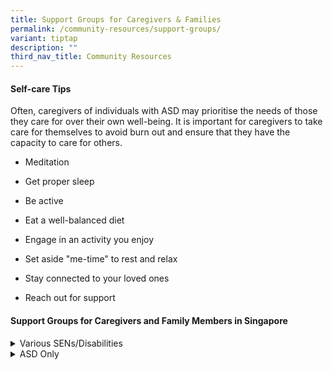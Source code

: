 ```yaml
---
title: Support Groups for Caregivers & Families
permalink: /community-resources/support-groups/
variant: tiptap
description: ""
third_nav_title: Community Resources
---
```

<h4>Self-care Tips</h4>
<p>Often, caregivers of individuals with ASD may prioritise the needs of
those they care for over their own well-being. It is important for caregivers
to take care for themselves to avoid burn out and ensure that they have
the capacity to care for others.</p>
<ul data-tight="true" class="tight">
<li>
<p>Meditation</p>
</li>
<li>
<p>Get proper sleep</p>
</li>
<li>
<p>Be active</p>
</li>
<li>
<p>Eat a well-balanced diet</p>
</li>
<li>
<p>Engage in an activity you enjoy</p>
</li>
<li>
<p>Set aside "me-time" to rest and relax</p>
</li>
<li>
<p>Stay connected to your loved ones</p>
</li>
<li>
<p>Reach out for support</p>
</li>
</ul>
<h4>Support Groups for Caregivers and Family Members in Singapore</h4>
<div data-type="detailGroup" class="isomer-accordion isomer-accordion-white">
<details class="isomer-details">
<summary>Various SENs/Disabilities</summary>
<div data-type="detailsContent" class="isomer-details-content">
<p>Table</p>
<table style="minWidth: 50px">
<colgroup>
<col>
<col>
</colgroup>
<tbody>
<tr>
<th rowspan="1" colspan="1">
<p>Support Group
<br>&amp; Diagnosis</p>
</th>
<th rowspan="1" colspan="1">
<p>More Information</p>
</th>
</tr>
<tr>
<td rowspan="1" colspan="1">
<p><strong><a href="https://www.facebook.com/groups/576018739565772/" rel="noopener nofollow" target="_blank">ADHD, ASD Warriors Singapore</a></strong>
</p>
<p></p>
<p>ASD/ADHD/ODD</p>
</td>
<td rowspan="1" colspan="1">
<p>For mothers who may or may not have the means to seek professional help
all the time.</p>
<p></p>
<p>Group Activities:</p>
<ul data-tight="true" class="tight">
<li>
<p>Sharing resources and information</p>
</li>
<li>
<p>Mutual support</p>
</li>
</ul>
<p></p>
<p><sup>Participants need to request to join the private Facebook group.</sup>
</p>
</td>
</tr>
<tr>
<td rowspan="1" colspan="1">
<p><strong><a href="https://www.facebook.com/ANeurodiversityRoadOfLoveSg/" rel="noopener nofollow" target="_blank">A Neurodiversity Road of Love</a></strong>
</p>
<p></p>
<p>All SENs</p>
</td>
<td rowspan="1" colspan="1">
<p>A group that advocates for awareness, inclusion, acceptance, and appreciation
for all spectrum individual and their families.</p>
<p></p>
<p>Group Activities: Attend workshops and events</p>
<p></p>
<p>Click <a href="https://tockify.com/" rel="noopener nofollow" target="_blank">here</a> for
the programme outline.</p>
</td>
</tr>
<tr>
<td rowspan="1" colspan="1">
<p><strong><a href="https://www.facebook.com/thecaregiversconnect/" rel="noopener nofollow" target="_blank">Caregivers Connect</a></strong>
</p>
<p></p>
<p>Any caregiver</p>
</td>
<td rowspan="1" colspan="1">
<p>A Facebook page that comprises of news, stories, and tips that were handpicked
by caregivers.</p>
<p></p>
<p>Group Activities: Sharing of resources in chat group</p>
</td>
</tr>
<tr>
<td rowspan="1" colspan="1">
<p><strong><a href="https://caring.sg/#services" rel="noopener nofollow" target="_blank">CaringSG</a></strong>
</p>
<p></p>
<p>All SENs/Disabilities</p>
</td>
<td rowspan="1" colspan="1">
<p>For all caregivers of children with SEN/Disabilities.</p>
<p></p>
<p>Group Activities:</p>
<ul data-tight="true" class="tight">
<li>
<p>CareConnect: Sharing of resources and connections</p>
</li>
<li>
<p>CareBuddy: Individualised peer support</p>
</li>
<li>
<p>CareWell: On a referral basis; Care planning</p>
</li>
</ul>
</td>
</tr>
<tr>
<td rowspan="1" colspan="1">
<p><strong><a href="https://www.facebook.com/groups/207110736160171/" rel="noopener nofollow" target="_blank">Hope for the Journey</a></strong>
</p>
<p></p>
<p>All SENs</p>
</td>
<td rowspan="1" colspan="1">
<p>For families whose loved one has special needs.</p>
<p></p>
<p>Group Activities:</p>
<ul data-tight="true" class="tight">
<li>
<p>Sharing of information and resources</p>
</li>
<li>
<p>Attend educational talks</p>
</li>
<li>
<p>Gatherings: Twice a month</p>
</li>
</ul>
<p></p>
<p>Tel: (Cindy) 9669 8055 | (Siew Kim) 9113 3597</p>
<p></p>
<p><sub>Participants need to request to join the private Facebook group</sub>
</p>
</td>
</tr>
<tr>
<td rowspan="1" colspan="1">
<p><strong><a href="https://t.me/SGCaregiversCommunity" rel="noopener nofollow" target="_blank">SGCaregivers Community: Telegram Group Chat</a></strong>
</p>
<p></p>
<p>Any Caregiver</p>
</td>
<td rowspan="1" colspan="1">
<p>A Telegram group chat for all caregivers in general.</p>
<p></p>
<p>Group Activities:</p>
<ul data-tight="true" class="tight">
<li>
<p>Sharing of information and resources</p>
</li>
<li>
<p>Sharing of concerns in group chat</p>
</li>
</ul>
</td>
</tr>
<tr>
<td rowspan="1" colspan="1">
<p><strong><a href="https://www.facebook.com/groups/477365899094604/" rel="noopener nofollow" target="_blank">Special Needs Christian Parents</a></strong>
</p>
<p></p>
<p>All SENs</p>
</td>
<td rowspan="1" colspan="1">
<p>For Christian parents whose child has special needs.</p>
<p></p>
<p>Group Activities:</p>
<ul data-tight="true" class="tight">
<li>
<p>Sharing of resources and information</p>
</li>
<li>
<p>Provide mutual support</p>
</li>
</ul>
</td>
</tr>
<tr>
<td rowspan="1" colspan="1">
<p><strong><a href="https://www.facebook.com/ShouldersSG" rel="noopener nofollow" target="_blank">Shoulders-SG</a></strong>
</p>
<p></p>
<p>All Disabilities</p>
</td>
<td rowspan="1" colspan="1">
<p>For individuals and families of the disability community in Singapore.</p>
<p></p>
<p>Group Activities: Sharing of resources and information</p>
</td>
</tr>
</tbody>
</table>
</div>
</details>
<details class="isomer-details">
<summary>ASD Only</summary>
<div data-type="detailsContent" class="isomer-details-content">
<table style="minWidth: 50px">
<colgroup>
<col>
<col>
</colgroup>
<tbody>
<tr>
<th rowspan="1" colspan="1">
<p>Support Group</p>
</th>
<th rowspan="1" colspan="1">
<p>More Information</p>
</th>
</tr>
<tr>
<td rowspan="1" colspan="1">
<p><strong><a href="https://chat.whatsapp.com/CQTVKwQagz0KrC6BGzJu4f" rel="noopener nofollow" target="_blank">ASD 18+ (WhatsApp Group)</a></strong>
</p>
</td>
<td rowspan="1" colspan="1">
<p>Whatsapp group chat for both individual with ASD (aged 18 and above) and
their families.</p>
<p></p>
<p>Group Activities:</p>
<ul data-tight="true" class="tight">
<li>
<p>Sharing of resources in chat group</p>
</li>
<li>
<p>Having regular gatherings</p>
</li>
</ul>
</td>
</tr>
<tr>
<td rowspan="1" colspan="1">
<p><strong><a href="https://www.facebook.com/groups/AutismBridge.StrategyGroup/" rel="noopener nofollow" target="_blank">Autism Bridge Strategy Group (#ABSG)</a></strong>
</p>
</td>
<td rowspan="1" colspan="1">
<p>For caregivers / Allied Health Professionals / Educators / Advocates</p>
<p></p>
<p>Group Activities:</p>
<ul data-tight="true" class="tight">
<li>
<p>Discussions and talks on strategies to promote inclusion and integration</p>
</li>
<li>
<p>Provide skill-building workshops (e.g. transitions)</p>
</li>
</ul>
</td>
</tr>
<tr>
<td rowspan="1" colspan="1">
<p><strong><a href="https://www.facebook.com/groups/867532560256848/about/" rel="noopener nofollow" target="_blank">Embrace Autism Group</a></strong>
</p>
</td>
<td rowspan="1" colspan="1">
<p>Public Facebook group for parents of children with ASD</p>
<p></p>
<p>Group Activities: Sharing of resources and information</p>
</td>
</tr>
<tr>
<td rowspan="1" colspan="1">
<p><strong><a href="https://www.facebook.com/reunitemissingchildren/" rel="noopener nofollow" target="_blank">Reunite Missing Children</a></strong>
</p>
</td>
<td rowspan="1" colspan="1">
<p>For parents of child with ASD</p>
<p></p>
<p>Group Activities: Disseminate verified and updated information when a
child goes missing in Singapore</p>
</td>
</tr>
</tbody>
</table>
</div>
</details>
</div>
<p></p>
<p></p>
<p></p>